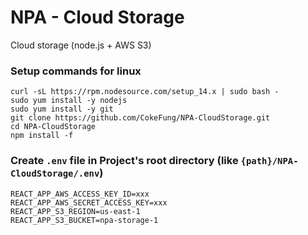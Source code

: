 # NPA - Cloud Storage
Cloud storage (node.js + AWS S3)

### Setup commands for linux
```
curl -sL https://rpm.nodesource.com/setup_14.x | sudo bash -
sudo yum install -y nodejs
sudo yum install -y git
git clone https://github.com/CokeFung/NPA-CloudStorage.git
cd NPA-CloudStorage
npm install -f
```

### Create `.env` file in Project's root directory (like `{path}/NPA-CloudStorage/.env`)
```
REACT_APP_AWS_ACCESS_KEY_ID=xxx
REACT_APP_AWS_SECRET_ACCESS_KEY=xxx
REACT_APP_S3_REGION=us-east-1
REACT_APP_S3_BUCKET=npa-storage-1
```
